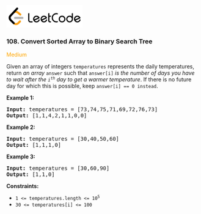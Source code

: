 <a href="https://leetcode.com/problems/daily-temperatures/" target="_blank">
    <img src="/leetcode-logo.png" style="width:200px" alt="LeetCode"/>
</a>

### 108. Convert Sorted Array to Binary Search Tree

<span style="color:orange">Medium</span>

Given an array of integers `temperatures` represents the daily temperatures,
return _an array_ `answer` such that `answer[i]` _is the number of days you have
to wait after the <code>i<sup>th</sup></code> day to get a warmer temperature_.
If there is no future day for which this is possible,
keep `answer[i] == 0 instead`.

__Example 1:__
<pre>
<b>Input:</b> temperatures = [73,74,75,71,69,72,76,73]
<b>Output:</b> [1,1,4,2,1,1,0,0]
</pre>

__Example 2:__
<pre>
<b>Input:</b> temperatures = [30,40,50,60]
<b>Output:</b> [1,1,1,0]
</pre>

__Example 3:__
<pre>
<b>Input:</b> temperatures = [30,60,90]
<b>Output:</b> [1,1,0]
</pre>

__Constraints:__

* <code>1 <= temperatures.length <= 10<sup>5</sup></code>
* `30 <= temperatures[i] <= 100`
